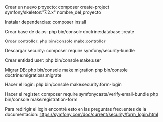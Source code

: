 Crear un nuevo proyecto:
composer create-project symfony/skeleton:"7.2.x" nombre_del_proyecto

Instalar dependencias:
composer install

Crear base de datos:
php bin/console doctrine:database:create

Crear controller:
php bin/console make:controller

Descargar security:
composer require symfony/security-bundle

Crear entidad user:
php bin/console make:user

Migrar DB:
php bin/console make:migration
php bin/console doctrine:migrations:migrate

Hacer el login:
php bin/console make:security:form-login

Hacer el register:
composer require symfonycasts/verify-email-bundle
php bin/console make:registration-form

Para redirigir el login encontré esto en las preguntas frecuentes de la documentacion:
https://symfony.com/doc/current/security/form_login.html
